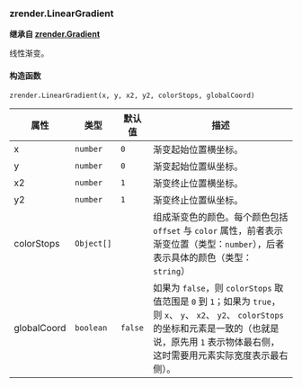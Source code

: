 ---
---

### zrender.LinearGradient

**继承自 [zrender.Gradient](#zrendergradient)**

线性渐变。

#### 构造函数

`zrender.LinearGradient(x, y, x2, y2, colorStops, globalCoord)`

|属性|类型|默认值|描述|
|---|---|---|---|
|x|`number`|`0`|渐变起始位置横坐标。|
|y|`number`|`0`|渐变起始位置纵坐标。|
|x2|`number`|`1`|渐变终止位置横坐标。|
|y2|`number`|`1`|渐变终止位置纵坐标。|
|colorStops|`Object[]`||组成渐变色的颜色。每个颜色包括 `offset` 与 `color` 属性，前者表示渐变位置（类型：`number`），后者表示具体的颜色（类型：`string`）|
|globalCoord|`boolean`|`false`|如果为 `false`，则 `colorStops` 取值范围是 `0` 到 `1`；如果为 `true`，则 `x`、 `y`、 `x2`、 `y2`、 `colorStops` 的坐标和元素是一致的（也就是说，原先用 `1` 表示物体最右侧，这时需要用元素实际宽度表示最右侧）。|
